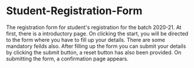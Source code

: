 # Student-Registration-Form
The registration form for student's registration for the batch 2020-21. At first, there is a introductory page. On clicking the start, you will be directed to the form where you have to fill up your details. There are some mandatory feilds also. After filling up the form you can submit your details by clicking the submit button, a reset button has also been provided. On submitting the form, a confirmation page appears.
